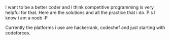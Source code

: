 I want to be a better coder and i think competitive programming is very helpful for that. Here are the solutions and all the practice that i do. P.s I know i am a noob :P

Currently the platforms i use are hackerrank, codechef and just starting with codeforces.
